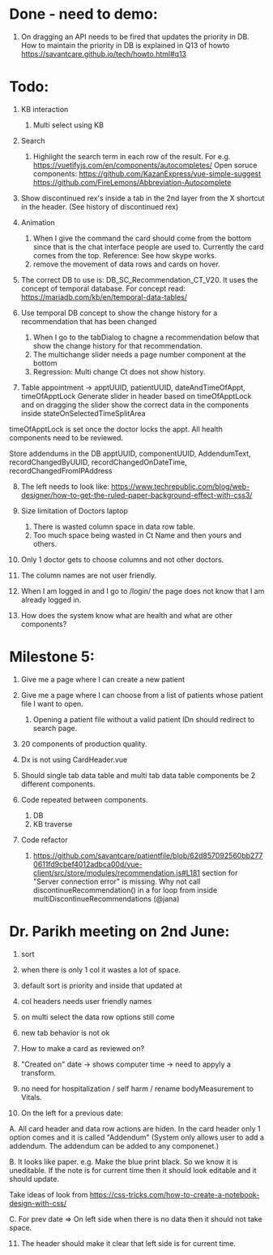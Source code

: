 Done - need to demo:
====================
1. On dragging an API needs to be fired that updates the priority in DB. How to maintain the priority in DB is explained in Q13 of howto https://savantcare.github.io/tech/howto.html#q13


Todo:
=====
1. KB interaction
   1. Multi select using KB

2. Search 
   1. Highlight the search term in each row of the result. For e.g. https://vuetifyjs.com/en/components/autocompletes/
   Open soruce components: <vue-simple-suggest> https://github.com/KazanExpress/vue-simple-suggest
                           https://github.com/FireLemons/Abbreviation-Autocomplete

3. Show discontinued rex's inside a tab in the 2nd layer from the X shortcut in the header. (See history of discontinued rex)

4. Animation
    1. When I give the command the card should come from the bottom since that is the chat interface people are used to. Currently the card comes from the top. Reference: See how skype works.
    2. remove the movement of data rows and cards on hover.

5. The correct DB to use is: DB_SC_Recommendation_CT_V20. It uses the concept of temporal database. For concept read: https://mariadb.com/kb/en/temporal-data-tables/

6. Use temporal DB concept to show the change history for a recommendation that has been changed 
    1. When I go to the tabDialog to chagne a recommendation below that show the change history for that recommendation.
    2. The multichange slider needs a page number component at the bottom
    3. Regression: Multi change Ct does not show history.

7. Table appointment -> apptUUID, patientUUID, dateAndTimeOfAppt, timeOfApptLock
Generate slider in header based on timeOfApptLock and on dragging the slider show the correct data in the components inside stateOnSelectedTimeSplitArea

timeOfApptLock is set once the doctor locks the appt. All health components need to be reviewed.

Store addendums in the DB
apptUUID, componentUUID, AddendumText, recordChangedByUUID, recordChangedOnDateTime, recordChangedFromIPAddress

8. The left needs to look like: https://www.techrepublic.com/blog/web-designer/how-to-get-the-ruled-paper-background-effect-with-css3/

9. Size limitation of Doctors laptop
    1. There is wasted column space in data row table.
    2. Too much space being wasted in Ct Name and then yours and others.

10. Only 1 doctor gets to choose columns and not other doctors.
   1. The column names are not user friendly.

11. When I am logged in and I go to /login/ the page does not know that I am already logged in.

12. How does the system know what are health and what are other components?


Milestone 5:
============

1. Give me a page where I can create a new patient 

2. Give me a page where I can choose from a list of patients whose patient file I want to open.
   1. Opening a patient file without a valid patient IDn should redirect to search page.

3. 20 components of production quality.

4. Dx is not using CardHeader.vue

5. Should single tab data table and multi tab data table components be 2 different components.

6. Code repeated between components.
   1. DB  
   2. KB traverse

7. Code refactor

   1. https://github.com/savantcare/patientfile/blob/62d857092560bb2770611fd9cbef4012adbca00d/vue-client/src/store/modules/recommendation.js#L181 section for "Server connection error" is missing. Why not call discontinueRecommendation() in a for loop from inside multiDiscontinueRecommendations (@jana)










Dr. Parikh meeting on 2nd June:
===============================
1. sort
2. when there is only 1 col it wastes a lot of space.
3. default sort is priority and inside that updated at
4. col headers needs user friendly names
5. on multi select the data row options still come
6. new tab behavior is not ok
7. How to make a card as reviewed on?
8. "Created on" date -> shows computer time -> need to appyly a transform.
9. no need for hospitalization / self harm / rename bodyMeasurement to Vitals.


10. On the left for a previous date:

A. All card header and data row actions are hiden. In the card header only 1 option comes and it is called "Addendum"
(System only allows user to add a addendum. The addendum can be added to any componenet.)

B. It looks like paper. 
  e.g. Make the blue print black. So we know it is uneditable. If the note is for current time then it should look editable and it should update.

Take ideas of look from https://css-tricks.com/how-to-create-a-notebook-design-with-css/

C. For prev date => On left side when there is no data then it should not take space.

11. The header should make it clear that left side is for current time.

